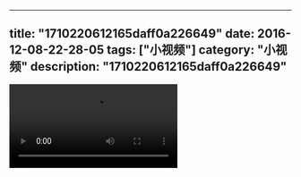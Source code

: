 
---
title: "1710220612165daff0a226649"
date: 2016-12-08-22-28-05
tags: ["小视频"]
category: "小视频"
description: "1710220612165daff0a226649"
---
<video src="http://ohtsqip0g.bkt.clouddn.com/1710220612165daff0a226649.mp4" controls="controls"></video>
